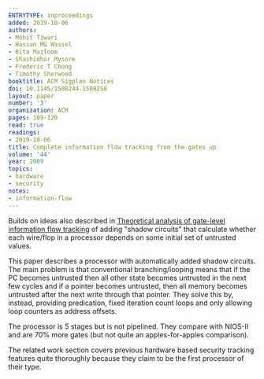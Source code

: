 ```yaml
---
ENTRYTYPE: inproceedings
added: 2019-10-06
authors:
- Mohit Tiwari
- Hassan MG Wassel
- Bita Mazloom
- Shashidhar Mysore
- Frederic T Chong
- Timothy Sherwood
booktitle: ACM Sigplan Notices
doi: 10.1145/1508244.1508258
layout: paper
number: '3'
organization: ACM
pages: 109-120
read: true
readings:
- 2019-10-06
title: Complete information flow tracking from the gates up
volume: '44'
year: 2009
topics:
- hardware
- security
notes:
- information-flow
---
```


Builds on ideas also described in [Theoretical analysis of gate-level information flow tracking](oberg:dac:2010) of adding "shadow circuits" that calculate whether each wire/flop in a processor depends on some initial set of untrusted values.

This paper describes a processor with automatically added shadow circuits.  The main problem is that conventional branching/looping means that if the PC becomes untrusted then all other state becomes untrusted in the next few cycles and if a pointer becomes untrusted, then all memory becomes untrusted after the next write through that pointer.  They solve this by, instead, providing predication, fixed iteration count loops and only allowing loop counters as address offsets.

The processor is 5 stages but is not pipelined.  They compare with NIOS-II and are 70% more gates (but not quite an apples-for-apples comparison).

The related work section covers previous hardware based security tracking features quite thoroughly because they claim to be the first processor of their type.
